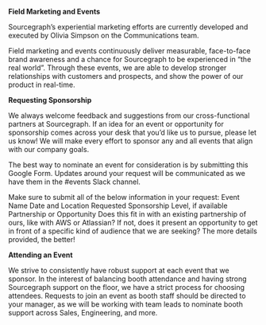 **Field Marketing and Events**

Sourcegraph’s experiential marketing efforts are currently developed and executed by Olivia Simpson on the Communications team.

Field marketing and events continuously deliver measurable, face-to-face brand awareness and a chance for Sourcegraph to be experienced in “the real world”. Through these events, we are able to develop stronger relationships with customers and prospects, and show the power of our product in real-time.

**Requesting Sponsorship**

We always welcome feedback and suggestions from our cross-functional partners at Sourcegraph. If an idea for an event or opportunity for sponsorship comes across your desk that you’d like us to pursue, please let us know! We will make every effort to sponsor any and all events that align with our company goals.

The best way to nominate an event for consideration is by submitting this Google Form. Updates around your request will be communicated as we have them in the #events Slack channel.

Make sure to submit all of the below information in your request:
Event Name
Date and Location
Requested Sponsorship Level, if available
Partnership or Opportunity
Does this fit in with an existing partnership of ours, like with AWS or Atlassian? If not, does it present an opportunity to get in front of a specific kind of audience that we are seeking? The more details provided, the better!

**Attending an Event**

We strive to consistently have robust support at each event that we sponsor. In the interest of balancing booth attendance and having strong Sourcegraph support on the floor, we have a strict process for choosing attendees. Requests to join an event as booth staff should be directed to your manager, as we will be working with team leads to nominate booth support across Sales, Engineering, and more.
